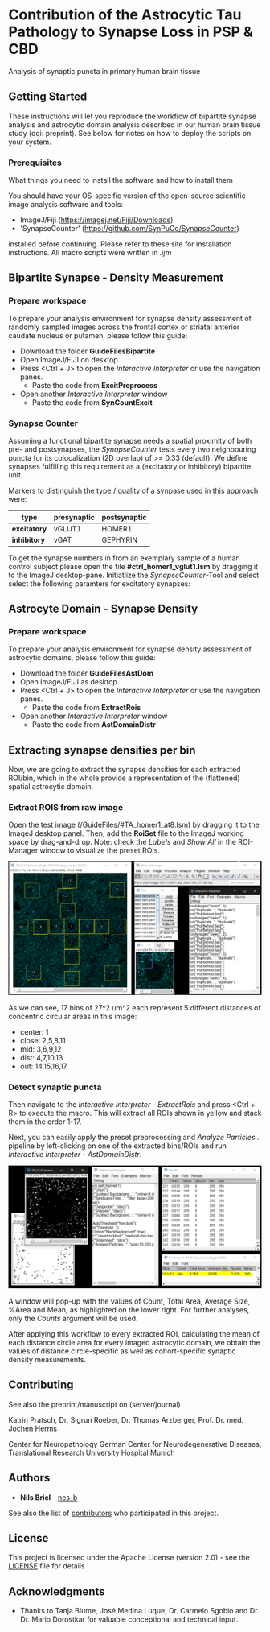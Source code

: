 # Contribution of the Astrocytic Tau Pathology to Synapse Loss in PSP & CBD 

Analysis of synaptic puncta in primary human brain tissue

## Getting Started

These instructions will let you reproduce the workflow of bipartite synapse analysis and astrocytic domain analysis described in our human brain tissue study (doi: preprint). See below for notes on how to deploy the scripts on your system.

### Prerequisites

What things you need to install the software and how to install them

You should have your OS-specific version of the open-source scientific image analysis software and tools:

- ImageJ/Fiji (https://imagej.net/Fiji/Downloads)
- 'SynapseCounter' (https://github.com/SynPuCo/SynapseCounter)

installed before continuing.
Please refer to these site for installation instructions.
All macro scripts were written in *.ijm*

## Bipartite Synapse - Density Measurement

### Prepare workspace

To prepare your analysis environment for synapse density assessment of randomly sampled images across the frontal cortex or striatal anterior caudate nucleus or putamen, please follow this guide:

* Download the folder __GuideFilesBipartite__
* Open ImageJ/FIJI on desktop.
* Press <Ctrl + J> to open the *Interactive Interpreter* or use the navigation panes.
  * Paste the code from __ExcitPreprocess__
* Open another *Interactive Interpreter* window 
  * Paste the code from __SynCountExcit__ 

### Synapse Counter 
Assuming a functional bipartite synapse needs a spatial proximity of both pre- and postsynapses, the *SynapseCounter* tests every two neighbouring puncta for its colocalization (2D overlap) of >= 0.33 (default). 
We define synapses fulfilling this requirement as a (excitatory or inhibitory) bipartite unit. 

Markers to distinguish the type / quality of a synpase used in this approach were:

type | presynaptic | postsynaptic
------------ | ------------- | -------------
__excitatory__ | vGLUT1 | HOMER1
__inhibitory__ |vGAT | GEPHYRIN

To get the synapse numbers in from an exemplary sample of a human control subject please open the file __#ctrl_homer1_vglut1.lsm__  by dragging it to the ImageJ desktop-pane.
Initiatlize the *SynapseCounter*-Tool and select select the following paramters for excitatory synapses:





## Astrocyte Domain - Synapse Density

### Prepare workspace

To prepare your analysis environment for synapse density assessment of astrocytic domains, please follow this guide:

* Download the folder __GuideFilesAstDom__
* Open ImageJ/FIJI as desktop.
* Press <Ctrl + J> to open the *Interactive Interpreter* or use the navigation panes.
  * Paste the code from __ExtractRois__
* Open another *Interactive Interpreter* window 
  * Paste the code from __AstDomainDistr__ 


## Extracting synapse densities per bin 

Now, we are going to extract the synapse densities for each extracted ROI/bin, 
which in the whole provide a representation of the (flattened) spatial astrocytic domain. 

### Extract ROIS from raw image

Open the test image (/GuideFiles/#TA_homer1_at8.lsm) by dragging it to the ImageJ desktop panel.
Then, add the __RoiSet__ file to the ImageJ working space by drag-and-drop.
Note: check the *Labels* and *Show All* in the ROI-Manager window to visualize the preset ROIs. 

![Image of Roi_extraction](https://github.com/nes-b/AstSyns/blob/master/images_readme/roi_extraction.PNG)

As we can see, 17 bins of 27^2 um^2 each represent 5 different distances of concentric circular areas in this image:
 * center: 1
 * close:  2,5,8,11
 * mid:    3,6,9,12
 * dist:   4,7,10,13
 * out:    14,15,16,17

### Detect synaptic puncta
Then navigate to the *Interactive Interpreter - ExtractRois* and press <Ctrl + R> to execute the macro. 
This will extract all ROIs shown in yellow and stack them in the order 1-17.

Next, you can easily apply the preset preprocessing and *Analyze Particles...* pipeline by left-clicking on one of the extracted bins/ROIs and run *Interactive Interpreter - AstDomainDistr*.

![Image of puncta detection](https://github.com/nes-b/AstSyns/blob/master/images_readme/exe_analyzeparticlesmacro_.PNG)

A window will pop-up with the values of Count, Total Area, Average Size, %Area and Mean, as highlighted on the lower right. 
For further analyses, only the *Counts* argument will be used.

After applying this workflow to every extracted ROI, calculating the mean of each distance circle area for every imaged astrocytic domain, we obtain the values of distance circle-specific as well as cohort-specific synaptic density measurements. 



## Contributing

See also the preprint/manuscript on (server/journal)

Katrin Pratsch, Dr. Sigrun Roeber, Dr. Thomas Arzberger, Prof. Dr. med. Jochen Herms

Center for Neuropathology
German Center for Neurodegenerative Diseases, Translational Research
University Hospital Munich

## Authors

* **Nils Briel** - [nes-b](https://github.com/nes-b)

See also the list of [contributors](https://github.com/contributors) who participated in this project.

## License

This project is licensed under the Apache License (version 2.0) - see the [LICENSE](LICENSE) file for details

## Acknowledgments

* Thanks to Tanja Blume, José Medina Luque, Dr. Carmelo Sgobio and Dr. Dr. Mario Dorostkar for valuable conceptional and technical input.
